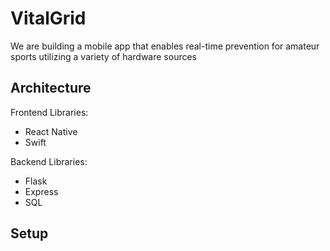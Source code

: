 # VitalGrid

We are building a mobile app that enables real-time prevention for amateur sports utilizing a variety of hardware sources

## Architecture

Frontend Libraries:

- React Native
- Swift

Backend Libraries:

- Flask
- Express
- SQL

## Setup

